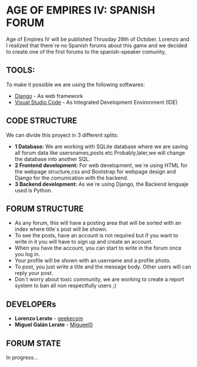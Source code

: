 # AGE OF EMPIRES IV: SPANISH FORUM

Age of Empires IV will be published Thrusday 28th of October. Lorenzo and I realized that there´re no Spanish forums about this game and we decided to create one of the first forums to the spanish-speaker comunity,

## TOOLS:

To make it possible we are using the following softwares:

* [Django](https://www.djangoproject.com/) - As web framework
* [Visual Studio Code](https://code.visualstudio.com/) - As Integrated Development Environment (IDE)

## CODE STRUCTURE
We can divide this proyect in 3 different splits:

* **1 Database:** We are working with SQLite database where we are saving all forum data like usersnames,posts etc.Probably,later,we will change the database into another SQL. 
* **2 Frontend development:** For web development, we´re using HTML for the webpage structure,css and Bootstrap for webpage design and Django for the comunication with the backend.
* **3 Backend development:** As we´re using Django, the Backend lenguaje used is Python.

## FORUM STRUCTURE
* As any forum, this will have a posting area that will be sorted with an index where title´s post will be shown.
* To see the posts, have an account is not required but if you want to write in it you will have to sign up and create an account.
* When you have the account, you can start to write in the forum once you log in.
* Your profile will be shown with an username and a profile photo.
* To post, you just write a title and the message body. Other users will can reply your post.
* Don´t worry about toxic community, we are working to create a report system to ban all non respectfully users ;)

## DEVELOPERs

* **Lorenzo Lerate** - [geekecom](https://github.com/geekecom)
* **Miguel Galán Lerate** - [Migueel0](https://github.com/Migueel0)

## FORUM STATE 
In progress...
